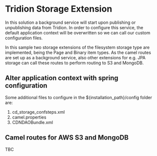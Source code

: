 # Tridion Storage Extension

In this solution a background service will start upon publishing or unpublishing data from Tridion. In order to configure this service, the default application context will be overwritten so we can call our custom configuration files.

In this sample two storage extensions of the filesystem storage type are implemented, being the Page and Binary item types.  As the camel routes are set up as a background service, also other extensions for e.g. JPA storage can call these routes to perform routing to S3 and MongoDB.

## Alter application context with spring configuration

Some additional files to configure in the ${installation_path}/config folder are:

1. cd\_storage\_confsteps.xml
2. camel.properties
3. CDNDAOBundle.xml

## Camel routes for AWS S3 and MongoDB

TBC
